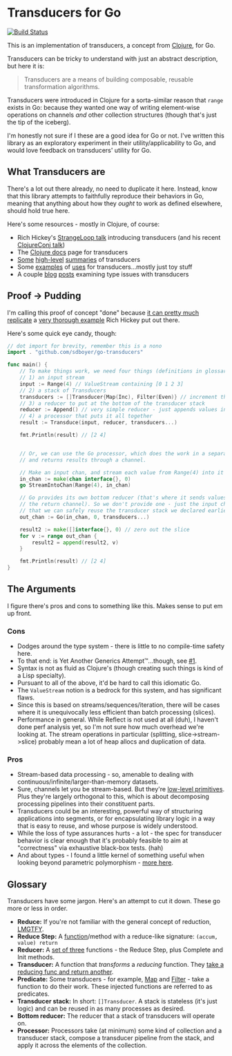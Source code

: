 # Transducers for Go

[![Build Status](https://travis-ci.org/sdboyer/go-transducers.svg?branch=master)](https://travis-ci.org/sdboyer/go-transducers)

This is an implementation of transducers, a concept from [Clojure](http://clojure.org), for Go.

Transducers can be tricky to understand with just an abstract description, but here it is:

> Transducers are a means of building composable, reusable transformation algorithms.

Transducers were introduced in Clojure for a sorta-similar reason that `range` exists in Go: because they wanted one way of writing element-wise operations on channels *and* other collection structures (though that's just the tip of the iceberg).

I'm honestly not sure if I these are a good idea for Go or not. I've written this library as an exploratory experiment in their utility/applicability to Go, and would love feedback on transducers' utility for Go.

## What Transducers are

There's a lot out there already, no need to duplicate it here. Instead, know that this library attempts to faithfully reproduce their behaviors in Go, meaning that anything about how they *ought* to work as defined elsewhere, should hold true here.

Here's some resources - mostly in Clojure, of course:

* Rich Hickey's [StrangeLoop talk](https://www.youtube.com/watch?v=6mTbuzafcII) introducing transducers (and his recent [ClojureConj talk](https://www.youtube.com/watch?v=4KqUvG8HPYo))
* The [Clojure docs](http://clojure.org/transducers) page for transducers
* [Some](https://gist.github.com/ptaoussanis/e537bd8ffdc943bbbce7) [high-level](https://bendyworks.com/transducers-clojures-next-big-idea/) [summaries](http://thecomputersarewinning.com/post/Transducers-Are-Fundamental/) of transducers
* Some [examples](http://ianrumford.github.io/blog/2014/08/08/Some-trivial-examples-of-using-Clojure-Transducers/) of [uses](http://matthiasnehlsen.com/blog/2014/10/06/Building-Systems-in-Clojure-2/) for transducers...mostly just toy stuff
* A couple [blog](http://blog.podsnap.com/ducers2.html) [posts](http://conscientiousprogrammer.com/blog/2014/08/07/understanding-cloure-transducers-through-types/) examining type issues with transducers

## Proof -> Pudding

I'm calling this proof of concept "done" because [it can pretty much replicate](http://godoc.org/github.com/sdboyer/go-transducers#ex-package--ClojureParity) a [very thorough example](https://gist.github.com/sdboyer/9fca652f492257f35a41) Rich Hickey put out there.

Here's some quick eye candy, though:

```go
// dot import for brevity, remember this is a nono
import . "github.com/sdboyer/go-transducers"

func main() {
	// To make things work, we need four things (definitions in glossary):
	// 1) an input stream
	input := Range(4) // ValueStream containing [0 1 2 3]
	// 2) a stack of Transducers
	transducers := []Transducer{Map(Inc), Filter(Even)} // increment then filter odds
	// 3) a reducer to put at the bottom of the transducer stack
	reducer := Append() // very simple reducer - just appends values into a []interface{}
	// 4) a processor that puts it all together
	result := Transduce(input, reducer, transducers...)

	fmt.Println(result) // [2 4]


	// Or, we can use the Go processor, which does the work in a separate goroutine
	// and returns results through a channel.

	// Make an input chan, and stream each value from Range(4) into it
	in_chan := make(chan interface{}, 0)
	go StreamIntoChan(Range(4), in_chan)

	// Go provides its own bottom reducer (that's where it sends values out through
	// the return channel). So we don't provide one - just the input channel. Note
	// that we can safely reuse the transducer stack we declared earlier.
	out_chan := Go(in_chan, 0, transducers...)

	result2 := make([]interface{}, 0) // zero out the slice
	for v := range out_chan {
		result2 = append(result2, v)
	}

	fmt.Println(result) // [2 4]
}
```

## The Arguments
I figure there's pros and cons to something like this. Makes sense to put em up front.

### Cons

* Dodges around the type system - there is little to no compile-time safety here.
* To that end: is Yet Another Generics Attempt™...though, see [#1](https://github.com/sdboyer/go-transducers/issues/1).
* Syntax is not as fluid as Clojure's (though creating such things is kind of a Lisp specialty).
* Pursuant to all of the above, it'd be hard to call this idiomatic Go.
* The `ValueStream` notion is a bedrock for this system, and has significant flaws.
* Since this is based on streams/sequences/iteration, there will be cases where it is unequivocally less efficient than batch processing (slices).
* Performance in general. While Reflect is not used at all (duh), I haven't done perf analysis yet, so I'm not sure how much overhead we're looking at. The stream operations in particular (splitting, slice->stream->slice) probably mean a lot of heap allocs and duplication of data.

### Pros

* Stream-based data processing - so, amenable to dealing with continuous/infinite/larger-than-memory datasets.
* Sure, channels let you be stream-based. But they're [low-level primitives](https://gist.github.com/kachayev/21e7fe149bc5ae0bd878). Plus they're largely orthogonal to this, which is about decomposing processing pipelines into their constituent parts.
* Transducers could be an interesting, powerful way of structuring applications into segments, or for encapsulating library logic in a way that is easy to reuse, and whose purpose is widely understood.
* While the loss of type assurances hurts - a lot - the spec for transducer behavior is clear enough that it's probably feasible to aim at "correctness" via exhaustive black-box tests. (hah)
* And about types - I found a little kernel of something useful when looking beyond parametric polymorphism - [more here](https://github.com/sdboyer/go-transducers/issues/1).

## Glossary

Transducers have some jargon. Here's an attempt to cut it down. These go more or less in order.

* **Reduce:** If you're not familiar with the general concept of reduction, [LMGTFY](http://en.wikipedia.org/wiki/Fold_(higher-order_function)).
* **Reduce Step:** A [function](http://godoc.org/github.com/sdboyer/go-transducers#ReduceStep)/method with a reduce-like signature: `(accum, value) return`
* **Reducer:** A [set of three](http://godoc.org/github.com/sdboyer/go-transducers#Reducer) functions - the Reduce Step, plus Complete and Init methods.
* **Transducer:** A function that *transforms* a *reducing* function. They [take a reducing func and return another](http://godoc.org/github.com/sdboyer/go-transducers#Transducer).
* **Predicate:** Some transducers - for example, [Map](http://godoc.org/github.com/sdboyer/go-transducers#Map) and [Filter](http://godoc.org/github.com/sdboyer/go-transducers#Filter) - take a function to do their work. These injected functions are referred to as predicates.
* **Transducer stack:** In short: `[]Transducer`. A stack is stateless (it's just logic) and can be reused in as many processes as desired.
* **Bottom reducer:** The reducer that a stack of transducers will operate on.
* **Processor:** Processors take (at minimum) some kind of collection and a transducer stack, compose a transducer pipeline from the stack, and apply it across the elements of the collection.

